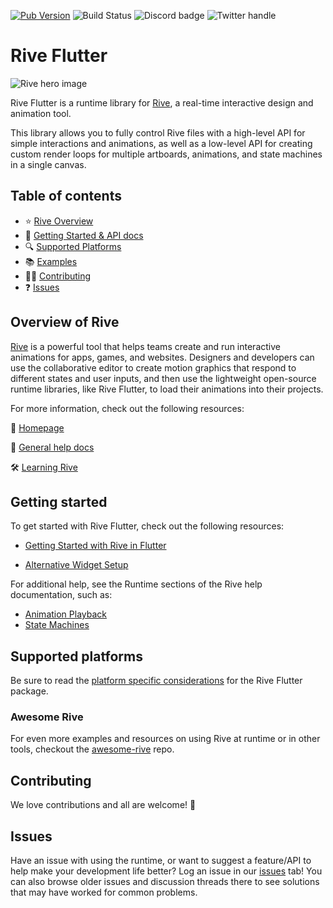 [![Pub Version](https://img.shields.io/pub/v/rive)](https://pub.dev/packages/rive)
![Build Status](https://github.com/rive-app/rive-flutter/actions/workflows/tests.yaml/badge.svg)
![Discord badge](https://img.shields.io/discord/532365473602600965)
![Twitter handle](https://img.shields.io/twitter/follow/rive_app.svg?style=social&label=Follow)

# Rive Flutter

![Rive hero image](https://cdn.rive.app/rive_logo_dark_bg.png)

Rive Flutter is a runtime library for [Rive](https://rive.app), a real-time interactive design and animation tool.

This library allows you to fully control Rive files with a high-level API for simple interactions and animations, as well as a low-level API for creating custom render loops for multiple artboards, animations, and state machines in a single canvas.

## Table of contents

- :star: [Rive Overview](#overview-of-rive)
- 🚀 [Getting Started & API docs](#getting-started)
- :mag: [Supported Platforms](#supported-platforms)
- :books: [Examples](#awesome-rive)
- 👨‍💻 [Contributing](#contributing)
- :question: [Issues](#issues)

## Overview of Rive

[Rive](https://rive.app) is a powerful tool that helps teams create and run interactive animations for apps, games, and websites. Designers and developers can use the collaborative editor to create motion graphics that respond to different states and user inputs, and then use the lightweight open-source runtime libraries, like Rive Flutter, to load their animations into their projects.

For more information, check out the following resources:

:house_with_garden: [Homepage](https://rive.app/)

:blue_book: [General help docs](https://help.rive.app/)

🛠 [Learning Rive](https://rive.app/learn-rive)

## Getting started

To get started with Rive Flutter, check out the following resources:
- [Getting Started with Rive in Flutter](https://help.rive.app/runtimes/overview/flutter)

- [Alternative Widget Setup](https://help.rive.app/runtimes/overview/flutter/alternative-widget-setup)

For additional help, see the Runtime sections of the Rive help documentation, such as:
- [Animation Playback](https://help.rive.app/runtimes/playback)
- [State Machines](https://help.rive.app/runtimes/state-machines)

## Supported platforms

Be sure to read the [platform specific considerations](platform_considerations.md) for the Rive Flutter package.

### Awesome Rive

For even more examples and resources on using Rive at runtime or in other tools, checkout the [awesome-rive](https://github.com/rive-app/awesome-rive) repo.

## Contributing

We love contributions and all are welcome! 💙

## Issues

Have an issue with using the runtime, or want to suggest a feature/API to help make your development life better? Log an issue in our [issues](https://github.com/rive-app/flutter/issues) tab! You can also browse older issues and discussion threads there to see solutions that may have worked for common problems.